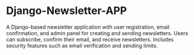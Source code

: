 # Django-Newsletter-APP
A Django-based newsletter application with user registration, email confirmation, and admin panel for creating and sending newsletters. Users can subscribe, confirm their email, and receive newsletters. Includes security features such as email verification and sending limits.
